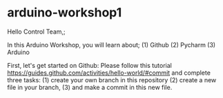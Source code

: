 # arduino-workshop1

Hello Control Team,;

In this Arduino Workshop, you will learn about;
(1) Github
(2) Pycharm
(3) Arduino

First, let's get started on Github:
Please follow this tutorial https://guides.github.com/activities/hello-world/#commit
and complete three tasks:
(1) create your own branch in this repository
(2) create a new file in your branch,
(3) and make a commit in this new file.
